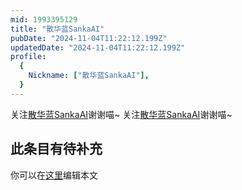 ```yaml
---
mid: 1993395129
title: "散华蓝SankaAI"
pubDate: "2024-11-04T11:22:12.199Z"
updatedDate: "2024-11-04T11:22:12.199Z"
profile:
  {
    Nickname: ["散华蓝SankaAI"],
  }
---
```


关注[散华蓝SankaAI](https://space.bilibili.com/1993395129)谢谢喵~ 关注[散华蓝SankaAI](https://space.bilibili.com/1993395129)谢谢喵~

## 此条目有待补充
你可以在[这里](https://github.com/Yuhanawa/VTuber.ICU/edit/master/src/content/v/散华蓝SankaAI/index.md)编辑本文
